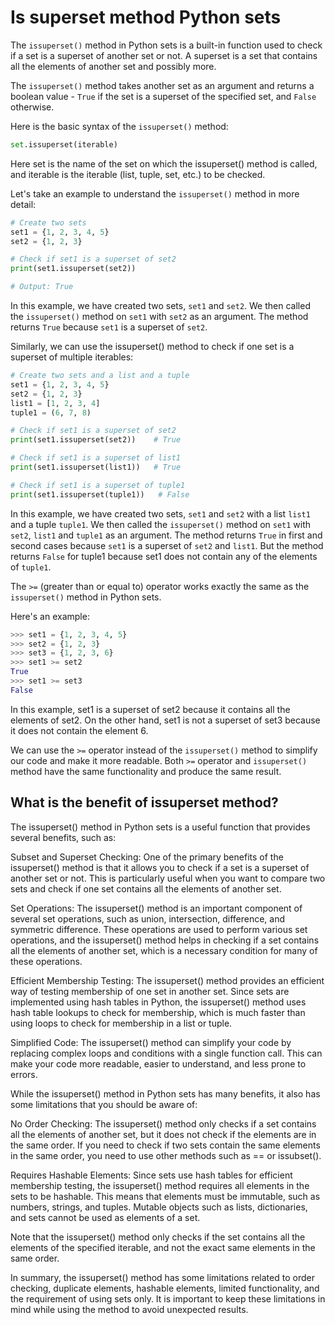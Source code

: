 # Is superset method Python sets

The `issuperset()` method in Python sets is a built-in function used to check if a set is a superset of another set or not. A superset is a set that contains all the elements of another set and possibly more.

The `issuperset()` method takes another set as an argument and returns a boolean value - `True` if the set is a superset of the specified set, and `False` otherwise.

Here is the basic syntax of the `issuperset()` method:

```python
set.issuperset(iterable)
```

Here set is the name of the set on which the issuperset() method is called, and iterable is the iterable (list, tuple, set, etc.) to be checked.

Let's take an example to understand the `issuperset()` method in more detail:

```python
# Create two sets
set1 = {1, 2, 3, 4, 5}
set2 = {1, 2, 3}

# Check if set1 is a superset of set2
print(set1.issuperset(set2))

# Output: True
```

In this example, we have created two sets, `set1` and `set2`. We then called the `issuperset()` method on `set1` with `set2` as an argument. The method returns `True` because `set1` is a superset of `set2`.

Similarly, we can use the issuperset() method to check if one set is a superset of multiple iterables:

```python
# Create two sets and a list and a tuple
set1 = {1, 2, 3, 4, 5}
set2 = {1, 2, 3}
list1 = [1, 2, 3, 4]
tuple1 = (6, 7, 8)

# Check if set1 is a superset of set2
print(set1.issuperset(set2))    # True

# Check if set1 is a superset of list1
print(set1.issuperset(list1))   # True

# Check if set1 is a superset of tuple1
print(set1.issuperset(tuple1))   # False
```

In this example, we have created two sets, `set1` and `set2` with a list `list1` and a tuple `tuple1`. We then called the `issuperset()` method on `set1` with `set2`, `list1` and `tuple1` as an argument. The method returns `True` in first and second cases because `set1` is a superset of `set2` and `list1`. But the method returns `False` for tuple1 because set1 does not contain any of the elements of `tuple1`.

The `>=` (greater than or equal to) operator works exactly the same as the `issuperset()` method in Python sets.

Here's an example:

```python
>>> set1 = {1, 2, 3, 4, 5}
>>> set2 = {1, 2, 3}
>>> set3 = {1, 2, 3, 6}
>>> set1 >= set2
True
>>> set1 >= set3
False
```

In this example, set1 is a superset of set2 because it contains all the elements of set2. On the other hand, set1 is not a superset of set3 because it does not contain the element 6.

We can use the `>=` operator instead of the `issuperset()` method to simplify our code and make it more readable. Both `>=` operator and `issuperset()` method have the same functionality and produce the same result.

## What is the benefit of issuperset method?

The issuperset() method in Python sets is a useful function that provides several benefits, such as:

Subset and Superset Checking: One of the primary benefits of the issuperset() method is that it allows you to check if a set is a superset of another set or not. This is particularly useful when you want to compare two sets and check if one set contains all the elements of another set.

Set Operations: The issuperset() method is an important component of several set operations, such as union, intersection, difference, and symmetric difference. These operations are used to perform various set operations, and the issuperset() method helps in checking if a set contains all the elements of another set, which is a necessary condition for many of these operations.

Efficient Membership Testing: The issuperset() method provides an efficient way of testing membership of one set in another set. Since sets are implemented using hash tables in Python, the issuperset() method uses hash table lookups to check for membership, which is much faster than using loops to check for membership in a list or tuple.

Simplified Code: The issuperset() method can simplify your code by replacing complex loops and conditions with a single function call. This can make your code more readable, easier to understand, and less prone to errors.

While the issuperset() method in Python sets has many benefits, it also has some limitations that you should be aware of:

No Order Checking: The issuperset() method only checks if a set contains all the elements of another set, but it does not check if the elements are in the same order. If you need to check if two sets contain the same elements in the same order, you need to use other methods such as == or issubset().

Requires Hashable Elements: Since sets use hash tables for efficient membership testing, the issuperset() method requires all elements in the sets to be hashable. This means that elements must be immutable, such as numbers, strings, and tuples. Mutable objects such as lists, dictionaries, and sets cannot be used as elements of a set.

Note that the issuperset() method only checks if the set contains all the elements of the specified iterable, and not the exact same elements in the same order.

In summary, the issuperset() method has some limitations related to order checking, duplicate elements, hashable elements, limited functionality, and the requirement of using sets only. It is important to keep these limitations in mind while using the method to avoid unexpected results.
